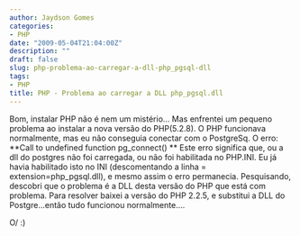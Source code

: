 ```yaml
---
author: Jaydson Gomes
categories:
- PHP
date: "2009-05-04T21:04:00Z"
description: ""
draft: false
slug: php-problema-ao-carregar-a-dll-php_pgsql-dll
tags:
- PHP
title: PHP - Problema ao carregar a DLL php_pgsql.dll
---
```



Bom, instalar PHP não é nem um mistério...
Mas enfrentei um pequeno problema ao instalar a nova versão do PHP(5.2.8).
O PHP funcionava normalmente, mas eu não conseguia conectar com o PostgreSq.
O erro:
**Call to undefined function pg_connect() **
Este erro significa que, ou a dll do postgres não foi carregada, ou não foi habilitada no PHP.INI.
Eu já havia habilitado isto no INI (descomentando a linha = extension=php_pgsql.dll), e mesmo assim o erro permanecia.
Pesquisando, descobri que o problema é a DLL desta versão do PHP que está com problema.
Para resolver baixei a versão do PHP 2.2.5, e substitui a DLL do Postgre...então tudo funcionou normalmente....

O/
:)
